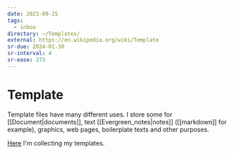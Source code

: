 ```yaml
---
date: 2023-09-15
tags:
  - inbox
directory: ~/Templates/
external: https://en.wikipedia.org/wiki/Template
sr-due: 2024-01-30
sr-interval: 4
sr-ease: 273
---
```


# Template

Template files have many different uses. I store some for
[[Document|documents]], text [[Evergreen_notes|notes]] ([[markdown]] for
example), graphics, web pages, boilerplate texts and other purposes.

[Here](file://home/inom/Templates/) I'm collecting my templates.
